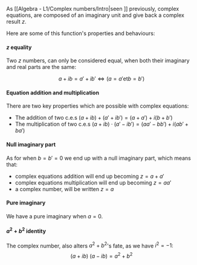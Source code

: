 As [[Algebra - L1/Complex numbers/Intro|seen ]] previously, complex equations, are composed of an imaginary unit and give back a complex result $z$.

Here are some of this function's properties and behaviours:
#### $z$ equality 
Two $z$ numbers, can only be considered equal, when both their imaginary and real parts are the same:

$$a+ib = a'+ib' \iff (a=a' \mathsf{et} b=b')$$

#### Equation addition and multiplication
There are two key properties which are possible with complex equations:
- The addition of two c.e.s $(a + ib) + (a' + ib') = (a+a')+i(b+b')$
- The multiplication of two c.e.s $(a + ib) \cdot (a' - ib') = (aa' - bb')+ i(ab' + ba')$

#### Null imaginary part
As for when $b = b' = 0$ we end up with a null imaginary part, which means that:
- complex equations addition will end up becoming $z = a+a'$
- complex equations multiplication will end up becoming $z = aa'$
- a complex number, will be written $z = a$

#### Pure imaginary
We have a pure imaginary when $a = 0$.

#### $a^2 + b^2$ identity
The complex number, also alters $a^2 + b^2$'s fate, as we have $i^2 = -1$:
$$(a+ib)\ (a-ib)=a^2 + b^2$$

